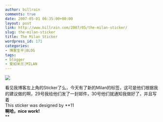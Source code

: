 ```yaml
---
author: billrain
comments: true
date: 2007-05-01 06:35:00+00:00
layout: post
link: http://www.billrain.com/2007/05/the-milan-sticker/
slug: the-milan-sticker
title: The Milan Sticker
wordpress_id: 171
categories:
- 博客生平|BLOG
tags:
- blogger
- 爱如米兰|MILAN
---
```


[![](http://bp1.blogger.com/_lAHIYwHGO4A/RjblB3eS7wI/AAAAAAAABUw/hz0P90IQK3s/s400/1.JPG)](http://bp1.blogger.com/_lAHIYwHGO4A/RjblB3eS7wI/AAAAAAAABUw/hz0P90IQK3s/s1600-h/1.JPG)  


看见我博客左上角的Sticker了么，今天有了新的Milan的标签，这可是他们根据我的建议做的啊，29号我给他们发了一封邮件，30号他们就通知我做好了，并且写着  
This sticker was designed by  **11  
**啊哈，nice work!**  
**
